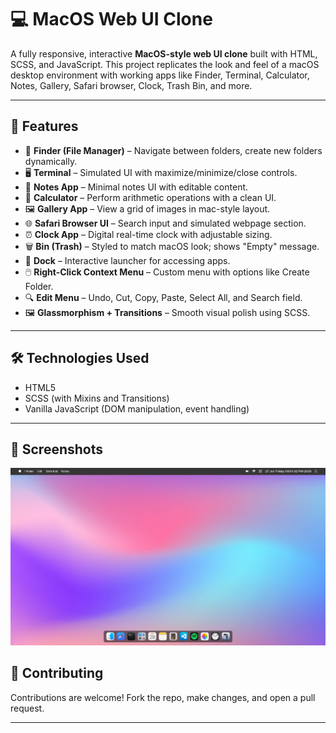 # 💻 MacOS Web UI Clone

A fully responsive, interactive **MacOS-style web UI clone** built with HTML, SCSS, and JavaScript. This project replicates the look and feel of a macOS desktop environment with working apps like Finder, Terminal, Calculator, Notes, Gallery, Safari browser, Clock, Trash Bin, and more.

---

## 🚀 Features

- 📂 **Finder (File Manager)** – Navigate between folders, create new folders dynamically.
- 🖥️ **Terminal** – Simulated UI with maximize/minimize/close controls.
- 📒 **Notes App** – Minimal notes UI with editable content.
- 🧮 **Calculator** – Perform arithmetic operations with a clean UI.
- 🖼️ **Gallery App** – View a grid of images in mac-style layout.
- 🌐 **Safari Browser UI** – Search input and simulated webpage section.
- ⏰ **Clock App** – Digital real-time clock with adjustable sizing.
- 🗑️ **Bin (Trash)** – Styled to match macOS look; shows "Empty" message.
- 🧭 **Dock** – Interactive launcher for accessing apps.
- 🖱️ **Right-Click Context Menu** – Custom menu with options like Create Folder.
- 🔍 **Edit Menu** – Undo, Cut, Copy, Paste, Select All, and Search field.
- 🖼️ **Glassmorphism + Transitions** – Smooth visual polish using SCSS.

---

## 🛠️ Technologies Used

- HTML5
- SCSS (with Mixins and Transitions)
- Vanilla JavaScript (DOM manipulation, event handling)

---

## 📸 Screenshots


![App Screenshot](Assets/Launcher/Screenshot.png)

## 🤝 Contributing

Contributions are welcome! Fork the repo, make changes, and open a pull request.

---




